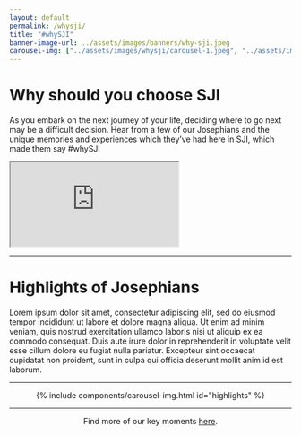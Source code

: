 ```yaml
---
layout: default
permalink: /whysji/
title: "#whySJI"
banner-image-url: ../assets/images/banners/why-sji.jpeg
carousel-img: ["../assets/images/whysji/carousel-1.jpeg", "../assets/images/whysji/carousel-2.jpeg", "../assets/images/whysji/carousel-3.jpeg", "../assets/images/whysji/carousel-4.jpeg", "../assets/images/whysji/carousel-5.jpeg", "../assets/images/whysji/carousel-6.jpeg", "../assets/images/whysji/carousel-7.jpeg", "../assets/images/whysji/carousel-8.jpeg", "../assets/images/whysji/carousel-9.jpeg"]
---
```


<style>
  .flex-container {
    display: flex;
    gap: 1vw;
    margin: auto;
    flex-wrap: wrap;
    justify-content: center;
    overflow: hidden;
  }
</style>

# Why should you choose SJI
As you embark on the next journey of your life, deciding where to go next may be a difficult decision. Hear from a few of our Josephians and the unique memories and experiences which they’ve had here in SJI, which made them say #whySJI

<div class="video-container-outer">
  <div class="video-container">
    <iframe class="video" src="https://drive.google.com/file/d/1sEzflrmDGoJmKBRT9Dfuh1NnGnKM-DIc/preview" allow="autoplay"></iframe>
  </div>
</div>

---

# Highlights of Josephians
Lorem ipsum dolor sit amet, consectetur adipiscing elit, sed do eiusmod tempor incididunt ut labore et dolore magna aliqua. Ut enim ad minim veniam, quis nostrud exercitation ullamco laboris nisi ut aliquip ex ea commodo consequat. Duis aute irure dolor in reprehenderit in voluptate velit esse cillum dolore eu fugiat nulla pariatur. Excepteur sint occaecat cupidatat non proident, sunt in culpa qui officia deserunt mollit anim id est laborum.
<hr>
<div class="flex-container">
  {% include components/carousel-img.html id="highlights" %}
</div>
<hr>

<div style="width: 100%; text-align: center;">
  <p>Find more of our key moments <a class="external" href="https://www.flickr.com/photos/stjosephsinstitution/">here</a>.</p>
</div>